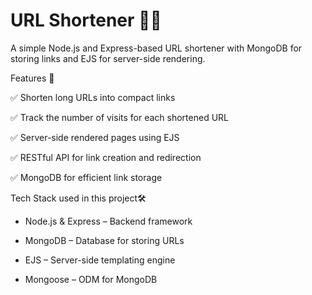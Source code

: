 # URL Shortener 🔗✨
A simple Node.js and Express-based URL shortener with MongoDB for storing links and EJS for server-side rendering.

Features 🚀

✅ Shorten long URLs into compact links

✅ Track the number of visits for each shortened URL

✅ Server-side rendered pages using EJS

✅ RESTful API for link creation and redirection

✅ MongoDB for efficient link storage


Tech Stack used in this project🛠

+ Node.js & Express – Backend framework

+ MongoDB – Database for storing URLs

+ EJS – Server-side templating engine

+ Mongoose – ODM for MongoDB
